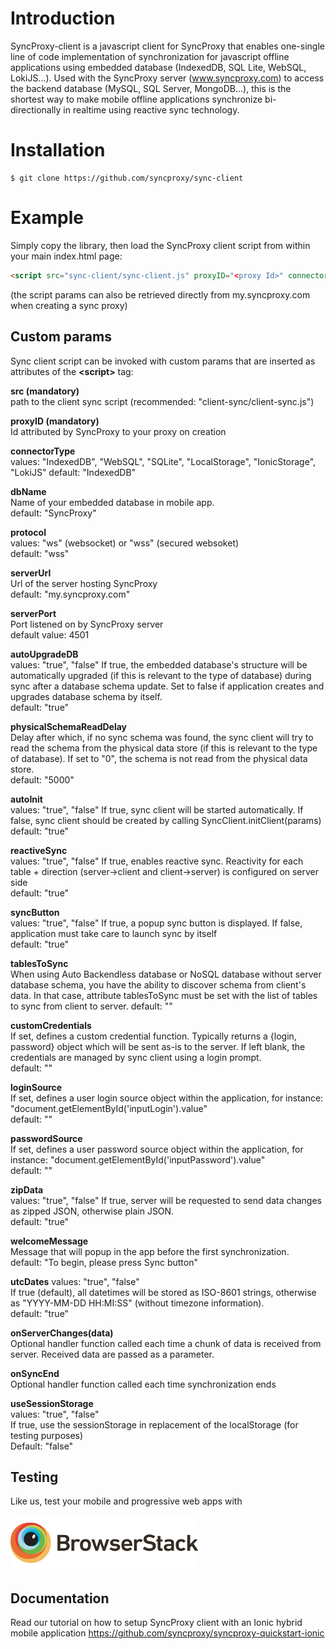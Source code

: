 # Introduction
SyncProxy-client is a javascript client for SyncProxy that enables one-single line of code implementation of synchronization for javascript offline applications using embedded database (IndexedDB, SQL Lite, WebSQL, LokiJS...). Used with the SyncProxy server (www.syncproxy.com) to access the backend database (MySQL, SQL Server, MongoDB...), this is the shortest way to make mobile offline applications synchronize bi-directionally in realtime using reactive sync technology.

# Installation
```
$ git clone https://github.com/syncproxy/sync-client
```
# Example
Simply copy the library, then load the SyncProxy client script from within your main index.html page:

```html
<script src="sync-client/sync-client.js" proxyID="<proxy Id>" connectorType="IndexedDB or WebSQL or SQLite or IonicStorage" dbName="your client db name"></script> 
```

(the script params can also be retrieved directly from my.syncproxy.com when creating a sync proxy)

## Custom params
Sync client script can be invoked with custom params that are inserted as attributes of the **&lt;script&gt;** tag:

**src (mandatory)**  
path to the client sync script (recommended: "client-sync/client-sync.js")

**proxyID (mandatory)**  
Id attributed by SyncProxy to  your proxy on creation

**connectorType**  
values: "IndexedDB", "WebSQL", "SQLite", "LocalStorage", "IonicStorage", "LokiJS"
default: "IndexedDB"

**dbName**  
Name of your embedded database in mobile app.  
default: "SyncProxy"

**protocol**  
values: "ws" (websocket) or "wss" (secured websoket)  
default: "wss"

**serverUrl**  
Url of the server hosting SyncProxy  
default: "my.syncproxy.com"

**serverPort**  
Port listened on by SyncProxy server  
default value: 4501

**autoUpgradeDB**  
values: "true", "false"
If true, the embedded database's structure will be automatically upgraded (if this is relevant to the type of database) during sync after a database schema update.
Set to false if application creates and upgrades database schema by itself.  
default: "true"

**physicalSchemaReadDelay**  
Delay after which, if no sync schema was found, the sync client will try to read the schema from the physical data store (if this is relevant to the type of database).
If set to "0", the schema is not read from the physical data store.  
default: "5000"

**autoInit**  
values: "true", "false"
If true, sync client will be started automatically. If false, sync client should be created by calling SyncClient.initClient(params)  
default: "true"

**reactiveSync**  
values: "true", "false"
If true, enables reactive sync. Reactivity for each table + direction (server->client and client->server) is configured on server side  
default: "true"

**syncButton**  
values: "true", "false"
If true, a popup sync button is displayed. If false, application must take care to launch sync by itself  
default: "true"

**tablesToSync**  
When using Auto Backendless database or NoSQL database without server database schema, you have the ability to discover schema from client's data. In that case, attribute tablesToSync must be set with the list of tables to sync from client to server. 
default: ""

**customCredentials**  
If set, defines a custom credential function. Typically returns a {login, password} object which will be sent as-is to the server. If left blank, the credentials are managed by sync client using a login prompt.  
default: ""

**loginSource**  
If set, defines a user login source object within the application, for instance: "document.getElementById('inputLogin').value"  
default: ""

**passwordSource**  
If set, defines a user password source object within the application, for instance: "document.getElementById('inputPassword').value"  
default: ""

**zipData**  
values: "true", "false"
If true, server will be requested to send data changes as zipped JSON, otherwise plain JSON.  
default: "true"

**welcomeMessage**  
Message that will popup in the app before the first synchronization.  
default: "To begin, please press Sync button"

**utcDates**
values: "true", "false"  
If true (default), all datetimes will be stored as ISO-8601 strings, otherwise as "YYYY-MM-DD HH:MI:SS" (without timezone information).  
default: "true"

**onServerChanges(data)**  
Optional handler function called each time a chunk of data is received from server. Received data are passed as a parameter.

**onSyncEnd**  
Optional handler function called each time synchronization ends

**useSessionStorage**  
values: "true", "false"  
If true, use the sessionStorage in replacement of the localStorage (for testing purposes)  
Default: "false"

## Testing
Like us, test your mobile and progressive web apps with

[<img src="https://raw.githubusercontent.com/syncproxy/sync-client/master/browserstack.png" width="300px">](http://www.browserstack.com)

## Documentation
Read our tutorial on how to setup SyncProxy client with an Ionic hybrid mobile application
https://github.com/syncproxy/syncproxy-quickstart-ionic
